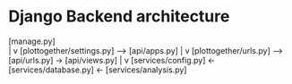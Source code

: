 # Django Backend architecture

[manage.py]  
     |
     v
[plottogether/settings.py] --> [api/apps.py]
     |
     v
[plottogether/urls.py] --> [api/urls.py] -> [api/views.py]
                                                  |
                                                  v
[services/config.py] <- [services/database.py]  <- [services/analysis.py]